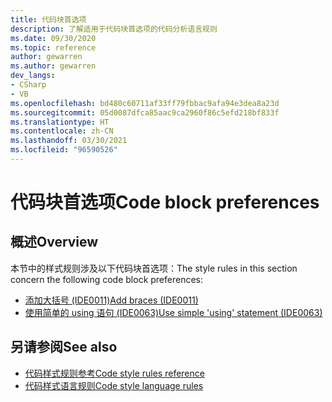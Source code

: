 ```yaml
---
title: 代码块首选项
description: 了解适用于代码块首选项的代码分析语言规则
ms.date: 09/30/2020
ms.topic: reference
author: gewarren
ms.author: gewarren
dev_langs:
- CSharp
- VB
ms.openlocfilehash: bd480c60711af33ff79fbbac9afa94e3dea8a23d
ms.sourcegitcommit: 05d0087dfca85aac9ca2960f86c5efd218bf833f
ms.translationtype: HT
ms.contentlocale: zh-CN
ms.lasthandoff: 03/30/2021
ms.locfileid: "96590526"
---
```

# <a name="code-block-preferences"></a><span data-ttu-id="12a21-103">代码块首选项</span><span class="sxs-lookup"><span data-stu-id="12a21-103">Code block preferences</span></span>

## <a name="overview"></a><span data-ttu-id="12a21-104">概述</span><span class="sxs-lookup"><span data-stu-id="12a21-104">Overview</span></span>

<span data-ttu-id="12a21-105">本节中的样式规则涉及以下代码块首选项：</span><span class="sxs-lookup"><span data-stu-id="12a21-105">The style rules in this section concern the following code block preferences:</span></span>

- [<span data-ttu-id="12a21-106">添加大括号 (IDE0011)</span><span class="sxs-lookup"><span data-stu-id="12a21-106">Add braces (IDE0011)</span></span>](ide0011.md)
- [<span data-ttu-id="12a21-107">使用简单的 using 语句 (IDE0063)</span><span class="sxs-lookup"><span data-stu-id="12a21-107">Use simple 'using' statement (IDE0063)</span></span>](ide0063.md)

## <a name="see-also"></a><span data-ttu-id="12a21-108">另请参阅</span><span class="sxs-lookup"><span data-stu-id="12a21-108">See also</span></span>

- [<span data-ttu-id="12a21-109">代码样式规则参考</span><span class="sxs-lookup"><span data-stu-id="12a21-109">Code style rules reference</span></span>](index.md)
- [<span data-ttu-id="12a21-110">代码样式语言规则</span><span class="sxs-lookup"><span data-stu-id="12a21-110">Code style language rules</span></span>](language-rules.md)
